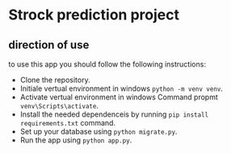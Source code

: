 # Strock prediction project 



## direction of use 

to use this app you should follow the following instructions:

- Clone the repository.
- Initiale  vertual environment in windows `python -m venv venv`.
- Activate vertual environment in windows Command propmt `venv\Scripts\activate`.
- Install the needed dependenceis by running `pip install requirements.txt` command.
- Set up your database using `python migrate.py`.
- Run the app using `python app.py`.

